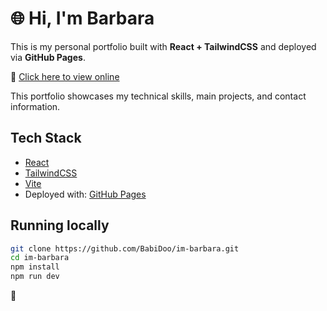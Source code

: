 # 🌐 Hi, I'm Barbara

This is my personal portfolio built with **React + TailwindCSS** and deployed via **GitHub Pages**.

🔗 [Click here to view online](https://barbaradorneles.github.io/portfolio-barbara)


This portfolio showcases my technical skills, main projects, and contact information.

## Tech Stack

- [React](https://reactjs.org/)
- [TailwindCSS](https://tailwindcss.com/)
- [Vite](https://vitejs.dev/)
- Deployed with: [GitHub Pages](https://pages.github.com/)


## Running locally

```bash
git clone https://github.com/BabiDoo/im-barbara.git
cd im-barbara
npm install
npm run dev
```

👋
